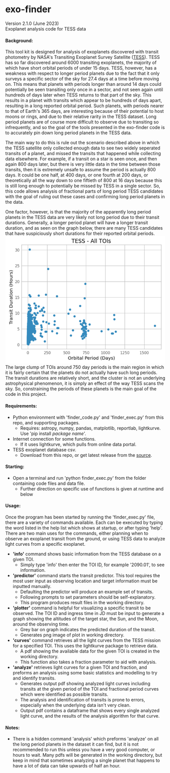 # exo-finder
Version 2.1.0 (June 2023) <br>
Exoplanet analysis code for TESS data

#### Background:
This tool kit is designed for analysis of exoplanets discovered with transit photometry by NASA's Transiting Exoplanet Survey Satellite ([TESS](https://tess.mit.edu/)). TESS has so far discovered around 6000 transiting exoplanets, the majority of which have short orbital periods of under 15 days. TESS, however, has a weakness with respect to longer period planets due to the fact that it only surveys a specific sector of the sky for 27.4 days at a time before moving on. This means that planets with periods longer than around 14 days could potentially be seen transiting only once in a sector, and not seen again until hundreds of days later when TESS returns to that part of the sky. This results in a planet with transits which appear to be hundreds of days apart, resulting in a long reported orbital period. Such planets, with periods nearer to that of Earth's 365 days, are interesting because of their potential to host moons or rings, and due to their relative rarity in the TESS dataset. Long period planets are of course more difficult to observe due to transiting so infrequently, and so the goal of the tools presented in the exo-finder code is to accurately pin down long period planets in the TESS data.

The main way to do this is rule out the scenario described above in which the TESS satellite only collected enough data to see two widely seperated transits of a planet, and missed the transits that happened while collecting data elsewhere. For example, if a transit on a star is seen once, and then again 800 days later, but there is very little data in the time between those transits, then it is extremely unsafe to assume the period is actually 800 days. It could be one half, at 400 days, or one fourth at 200 days, or theoretically all the way down to one fiftieth of 800 at 16 days because this is still long enough to potentially be missed by TESS in a single sector. So, this code allows analysis of fractional parts of long period TESS candidates with the goal of ruling out these cases and confirming long period planets in the data. 

One factor, however, is that the majority of the apparently long period planets in the TESS data are very likely not long period due to their transit durations. Generally, a longer period planet will have a longer transit duration, and as seen on the graph below, there are many TESS candidates that have suspiciously short durations for their reported orbital periods.
![image](./toigraph.png)
The large clump of TOIs around 750 day periods is the main region in which it is fairly certain that the planets do not actually have such long periods. The transit durations are relatively short, and the cluster is not an underlying astrophysical phenomenon, it is simply an effect of the way TESS scans the sky. So, constraining the periods of these planets is the main goal of the code in this project. 

#### Requirements:
* Python environment with 'finder_code.py' and 'finder_exec.py' from this repo, and supporting packages.
  - Requires: astropy, numpy, pandas, matplotlib, reportlab, lightkurve. Use 'pip install *package name*'.
* Internet connection for some functions.
  - If it uses lightkurve, which pulls from online data portal.
* TESS exoplanet database csv.
  - Download from this repo, or get latest release from the [source](https://tev.mit.edu/data/collection/193/).

#### Starting:
* Open a terminal and run 'python finder_exec.py' from the folder containing code files and data file.
  - Further direction on specific use of functions is given at runtime and below

#### Usage: 
Once the program has been started by running the 'finder_exec.py' file, there are a variety of commands available. Each can be executed by typing the word listed in the help list which shows at startup, or after typing 'help'. There are two main uses for the commands, either planning when to observe an exoplanet transit from the ground, or using TESS data to analyze light curves from a specific exoplanet. 
* __'info'__ command shows basic information from the TESS database on a given TOI.
  - Simply type 'info' then enter the TOI ID, for example '2090.01', to see information.
* __'predictor'__ command starts the transit predictor. This tool requires the most user input as observing location and target information must be inputted manually.
  - Defaulting the predictor will produce an example set of transits.
  - Following prompts to set parameters should be self-explanatory.
  - This program produces result files in the working directory.
* __'plotter'__ command is helpful for visualizing a specific transit to be observed. The TOI ID and ingress time in JD must be input to generate a graph showing the altitudes of the target star, the Sun, and the Moon, around the observing time.
  - Grey bar on graph indicates the predicted duration of the transit.
  - Generates png image of plot in working directory.
* __'curves'__ command retrieves all the light curves from the TESS mission for a specified TOI. This uses the lightkurve package to retrieve data.
  - A pdf showing the available data for the given TOI is created in the working directory.
  - This function also takes a fraction parameter to aid with analysis.
* __'analyze'__ retrieves light curves for a given TOI and fraction, and preforms an analysis using some basic statistics and modelling to try and identify transits.
  - Generates output pdf showing analyzed light curves including transits at the given period of the TOI and fractional period curves which were identified as possible transits.
  - The analysis and identification of transits is prone to errors, especially when the underlying data isn't very clean.
  - Output pdf contains a dataframe that shows every single analyzed light curve, and the results of the analysis algorithm for that curve.
 
#### Notes: 
* There is a hidden command 'analysis' which preforms 'analyze' on all the long period planets in the dataset it can find, but it is not recommended to run this unless you have a very good computer, or hours to wait. Many pdfs will be generated in the working directory, but keep in mind that sometimes analyzing a single planet that happens to have a lot of data can take upwards of half an hour. 

